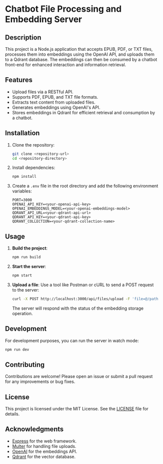 # Chatbot File Processing and Embedding Server

## Description

This project is a Node.js application that accepts EPUB, PDF, or TXT files, processes them into embeddings using the OpenAI API, and uploads them to a Qdrant database. The embeddings can then be consumed by a chatbot front-end for enhanced interaction and information retrieval.

## Features

- Upload files via a RESTful API.
- Supports PDF, EPUB, and TXT file formats.
- Extracts text content from uploaded files.
- Generates embeddings using OpenAI's API.
- Stores embeddings in Qdrant for efficient retrieval and consumption by a chatbot.

## Installation

1. Clone the repository:

   ```bash
   git clone <repository-url>
   cd <repository-directory>
   ```

2. Install dependencies:

   ```bash
   npm install
   ```

3. Create a `.env` file in the root directory and add the following environment variables:

   ```plaintext
   PORT=3000
   OPENAI_API_KEY=<your-openai-api-key>
   OPENAI_EMBEDDINGS_MODEL=<your-openai-embeddings-model>
   QDRANT_API_URL=<your-qdrant-api-url>
   QDRANT_API_KEY=<your-qdrant-api-key>
   QDRANT_COLLECTION=<your-qdrant-collection-name>
   ```

## Usage

1. **Build the project**:

   ```bash
   npm run build
   ```

2. **Start the server**:

   ```bash
   npm start
   ```

3. **Upload a file**:
   Use a tool like Postman or cURL to send a POST request to the server:

   ```bash
   curl -X POST http://localhost:3000/api/files/upload -F 'file=@/path/to/your/file.pdf'
   ```

   The server will respond with the status of the embedding storage operation.

## Development

For development purposes, you can run the server in watch mode:

```bash
npm run dev
```

## Contributing

Contributions are welcome! Please open an issue or submit a pull request for any improvements or bug fixes.

## License

This project is licensed under the MIT License. See the [LICENSE](LICENSE) file for details.

## Acknowledgments

- [Express](https://expressjs.com/) for the web framework.
- [Multer](https://github.com/expressjs/multer) for handling file uploads.
- [OpenAI](https://openai.com/) for the embeddings API.
- [Qdrant](https://qdrant.tech/) for the vector database.
